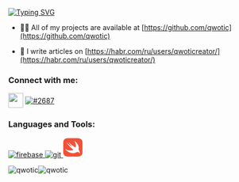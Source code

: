  [![Typing SVG](https://readme-typing-svg.herokuapp.com?font=Fira+Code&size=23&pause=1000&color=FFFFFF&height=40&lines=iOS+Developer)](https://git.io/typing-svg)

- 👨‍💻 All of my projects are available at [https://github.com/qwotic](https://github.com/qwotic)

- 📝 I write articles on [https://habr.com/ru/users/qwoticreator/](https://habr.com/ru/users/qwoticreator/)


<h3 align="left">Connect with me:</h3>
<p align="left">
  <a href="https://t.me/qwotic" target="blank"><img align="center" src="https://shag-ma.ru/upload/medialibrary/c68/f5ohbhncu78zqgdjkaegpbfsa60yug1q.png" height="30" width="30" /></a>
<a href="https://discord.gg/#2687" target="blank"><img align="center" src="https://raw.githubusercontent.com/rahuldkjain/github-profile-readme-generator/master/src/images/icons/Social/discord.svg" alt="#2687" height="30" width="40" /></a>
</p>

<h3 align="left">Languages and Tools:</h3>
<p align="left"> <a href="https://firebase.google.com/" target="_blank" rel="noreferrer"> <img src="https://www.vectorlogo.zone/logos/firebase/firebase-icon.svg" alt="firebase" width="40" height="40"/> </a> <a href="https://git-scm.com/" target="_blank" rel="noreferrer"> <img src="https://www.vectorlogo.zone/logos/git-scm/git-scm-icon.svg" alt="git" width="40" height="40"/> </a> <a href="https://developer.apple.com/swift/" target="_blank" rel="noreferrer"> <img src="https://raw.githubusercontent.com/devicons/devicon/master/icons/swift/swift-original.svg" alt="swift" width="40" height="40"/> </a> </p>

<p><img align="left" src="https://github-readme-stats.vercel.app/api/top-langs?username=qwotic&show_icons=true&locale=en&layout=compact" alt="qwotic" /></p>

<p>&nbsp;<img align="left" src="https://github-readme-stats.vercel.app/api?username=qwotic&show_icons=true&locale=en" alt="qwotic" /></p>
